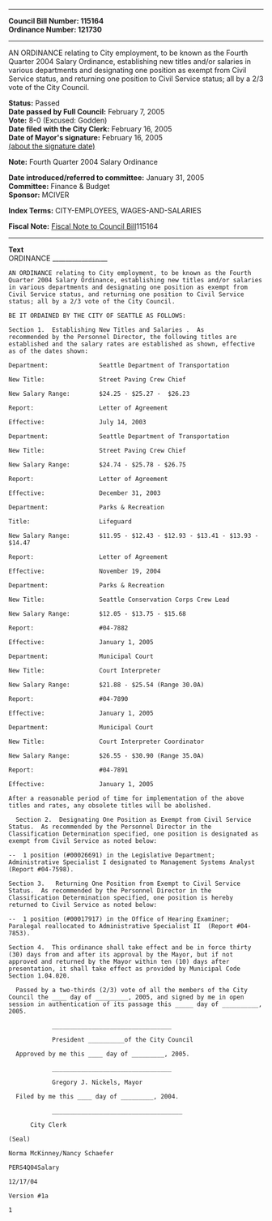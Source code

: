 * * * * *  
  
**Council Bill Number: [](#h0)[](#h2)115164**   
**Ordinance Number: 121730**  
  
* * * * *  
  
AN ORDINANCE relating to City employment, to be known as the Fourth Quarter 2004 Salary Ordinance, establishing new titles and/or salaries in various departments and designating one position as exempt from Civil Service status, and returning one position to Civil Service status; all by a 2/3 vote of the City Council.  
  
**Status:** Passed   
**Date passed by Full Council:** February 7, 2005   
**Vote:** 8-0 (Excused: Godden)   
**Date filed with the City Clerk:** February 16, 2005   
**Date of Mayor's signature:** February 16, 2005   
[(about the signature date)](/~public/approvaldate.htm)   
  
**Note:** Fourth Quarter 2004 Salary Ordinance  
  
  
**Date introduced/referred to committee:** January 31, 2005   
**Committee:** Finance & Budget   
**Sponsor:** MCIVER   
  
**Index Terms:** CITY-EMPLOYEES, WAGES-AND-SALARIES  
  
**Fiscal Note:** [Fiscal Note to Council Bill](http://clerk.seattle.gov/~public/fnote/115164.htm)[](#h1)[](#h3)115164  
  
* * * * *  
  
**Text**  
    ORDINANCE _________________  
  
    AN ORDINANCE relating to City employment, to be known as the Fourth  
    Quarter 2004 Salary Ordinance, establishing new titles and/or salaries  
    in various departments and designating one position as exempt from  
    Civil Service status, and returning one position to Civil Service  
    status; all by a 2/3 vote of the City Council.  
  
    BE IT ORDAINED BY THE CITY OF SEATTLE AS FOLLOWS:  
  
    Section 1.  Establishing New Titles and Salaries .  As  
    recommended by the Personnel Director, the following titles are  
    established and the salary rates are established as shown, effective  
    as of the dates shown:  
  
    Department:              Seattle Department of Transportation  
  
    New Title:               Street Paving Crew Chief  
  
    New Salary Range:        $24.25 - $25.27 -  $26.23  
  
    Report:                  Letter of Agreement  
  
    Effective:               July 14, 2003  
  
    Department:              Seattle Department of Transportation  
  
    New Title:               Street Paving Crew Chief  
  
    New Salary Range:        $24.74 - $25.78 - $26.75  
  
    Report:                  Letter of Agreement  
  
    Effective:               December 31, 2003  
  
    Department:              Parks & Recreation  
  
    Title:                   Lifeguard  
  
    New Salary Range:        $11.95 - $12.43 - $12.93 - $13.41 - $13.93 - $14.47  
  
    Report:                  Letter of Agreement  
  
    Effective:               November 19, 2004  
  
    Department:              Parks & Recreation  
  
    New Title:               Seattle Conservation Corps Crew Lead  
  
    New Salary Range:        $12.05 - $13.75 - $15.68  
  
    Report:                  #04-7882  
  
    Effective:               January 1, 2005  
  
    Department:              Municipal Court  
  
    New Title:               Court Interpreter  
  
    New Salary Range:        $21.88 - $25.54 (Range 30.0A)  
  
    Report:                  #04-7890  
  
    Effective:               January 1, 2005  
  
    Department:              Municipal Court  
  
    New Title:               Court Interpreter Coordinator  
  
    New Salary Range:        $26.55 - $30.90 (Range 35.0A)  
  
    Report:                  #04-7891  
  
    Effective:               January 1, 2005  
  
    After a reasonable period of time for implementation of the above  
    titles and rates, any obsolete titles will be abolished.  
  
      Section 2.  Designating One Position as Exempt from Civil Service  
    Status.  As recommended by the Personnel Director in the  
    Classification Determination specified, one position is designated as  
    exempt from Civil Service as noted below:  
  
    --  1 position (#00026691) in the Legislative Department;  
    Administrative Specialist I designated to Management Systems Analyst  
    (Report #04-7598).  
  
    Section 3.   Returning One Position from Exempt to Civil Service  
    Status.  As recommended by the Personnel Director in the  
    Classification Determination specified, one position is hereby  
    returned to Civil Service as noted below:  
  
    --  1 position (#00017917) in the Office of Hearing Examiner;  
    Paralegal reallocated to Administrative Specialist II  (Report #04-  
    7853).  
  
    Section 4.  This ordinance shall take effect and be in force thirty  
    (30) days from and after its approval by the Mayor, but if not  
    approved and returned by the Mayor within ten (10) days after  
    presentation, it shall take effect as provided by Municipal Code  
    Section 1.04.020.  
  
      Passed by a two-thirds (2/3) vote of all the members of the City  
    Council the ____ day of _________, 2005, and signed by me in open  
    session in authentication of its passage this _____ day of __________,  
    2005.  
  
                _________________________________  
  
                President __________of the City Council  
  
      Approved by me this ____ day of _________, 2005.  
  
                _________________________________  
  
                Gregory J. Nickels, Mayor  
  
      Filed by me this ____ day of _________, 2004.  
  
                ____________________________________  
  
          City Clerk  
  
    (Seal)  
  
    Norma McKinney/Nancy Schaefer  
  
    PERS4Q04Salary  
  
    12/17/04  
  
    Version #1a  
  
    1  
